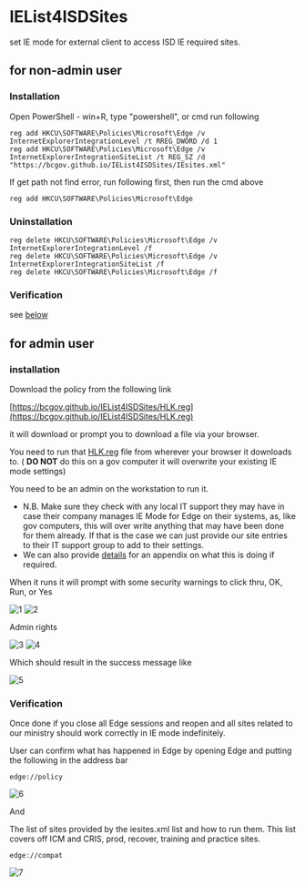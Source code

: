# IEList4ISDSites
set IE mode for external client to access ISD IE required sites.

## for non-admin user

### Installation 

Open PowerShell - win+R, type "powershell", or cmd run following
```
reg add HKCU\SOFTWARE\Policies\Microsoft\Edge /v InternetExplorerIntegrationLevel /t RREG_DWORD /d 1
reg add HKCU\SOFTWARE\Policies\Microsoft\Edge /v InternetExplorerIntegrationSiteList /t REG_SZ /d "https://bcgov.github.io/IEList4ISDSites/IEsites.xml"
```
If get path not find error, run following first, then run the cmd above
```
reg add HKCU\SOFTWARE\Policies\Microsoft\Edge
```

### Uninstallation
```
reg delete HKCU\SOFTWARE\Policies\Microsoft\Edge /v InternetExplorerIntegrationLevel /f
reg delete HKCU\SOFTWARE\Policies\Microsoft\Edge /v InternetExplorerIntegrationSiteList /f
reg delete HKCU\SOFTWARE\Policies\Microsoft\Edge /f
```

### Verification
see [below](#verification-1)

## for admin user

### installation
Download the policy from the following link

[https://bcgov.github.io/IEList4ISDSites/HLK.reg](https://bcgov.github.io/IEList4ISDSites/HLK.reg)

it will download or prompt you to download a file via your browser.

You need to run that [HLK.reg](docs/HLK.reg) file from wherever your browser it downloads to.   ( **DO NOT** do this on a gov computer it will overwrite your existing IE mode settings)

You need to be an admin on the workstation to run it.

- N.B. Make sure they check with any local IT support they may have in case their company manages IE Mode for Edge on their systems, as, like gov computers, this will over write anything that may have been done for them already.  If that is the case we can just provide our site entries to their IT support group to add to their settings.
- We can also provide [details](docs/IEsites.xml) for an appendix on what this is doing if required.

When it runs it will prompt with some security warnings to click thru, OK, Run, or Yes

![1](https://user-images.githubusercontent.com/11949273/172456786-4d9bb285-81ed-4a30-8962-db9215406807.png)
![2](https://user-images.githubusercontent.com/11949273/172457045-6455e82e-60e9-4dd5-b22a-4b2042e70885.png)

Admin rights

![3](https://user-images.githubusercontent.com/11949273/172457091-e17b2025-20a5-4bb1-a2a2-80db2e2af489.png)
![4](https://user-images.githubusercontent.com/11949273/172457110-c7a77970-a5e9-42db-9250-6e106571efc1.png)

Which should result in the success message like

![5](https://user-images.githubusercontent.com/11949273/172457156-0d89621f-1683-46cc-b67b-db631826f2ee.png)


### Verification

Once done if you close all Edge sessions and reopen and all sites related to our ministry should work correctly in IE mode indefinitely.

User can confirm what has happened in Edge by opening Edge and putting the following in the address bar

`edge://policy`

![6](https://user-images.githubusercontent.com/11949273/172457227-98c6b33b-0e7a-417c-987e-94c0ff26cff0.png)

And

The list of sites provided by the iesites.xml list and how to run them.  This list covers off ICM and CRIS, prod, recover, training and practice sites.

`edge://compat`

![7](https://user-images.githubusercontent.com/11949273/172457272-7da65742-a14c-466b-9119-f31363dd0ad6.png)

